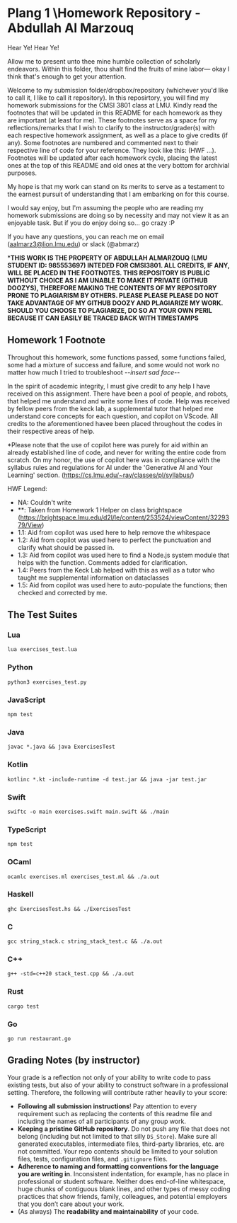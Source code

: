 # Plang 1 \Homework Repository \- Abdullah Al Marzouq

Hear Ye! Hear Ye!

Allow me to present unto thee mine humble collection of scholarly endeavors. Within this folder, thou shalt find the fruits of mine labor— okay I think that's enough to get your attention.

Welcome to my submission folder/dropbox/repository (whichever you'd like to call it, I like to call it repository). In this reposirtory, you will find my homework submissions for the CMSI 3801 class at LMU. Kindly read the footnotes that will be updated in this README for each homework as they are important (at least for me). These footnotes serve as a space for my reflections/remarks that I wish to clarify to the instructor/grader(s) with each respective homework assignment, as well as a place to give credits (if any). Some footnotes are numbered and commented next to their respective line of code for your reference. They look like this: (HWF ...). Footnotes will be updated after each homework cycle, placing the latest ones at the top of this README and old ones  at the very bottom for archivial purposes.

My hope is that my work can stand on its merits to serve as a testament to the earnest pursuit of understanding that I am embarking on for this course.

I would say enjoy, but I'm assuming the people who are reading my homework submissions are doing so by necessity and may not view it as an enjoyable task. But if you do enjoy doing so... go crazy :P

If you have any questions, you can reach me on email (aalmarz3@lion.lmu.edu) or slack (@abmarz)

***THIS WORK IS THE PROPERTY OF ABDULLAH ALMARZOUQ (LMU STUDENT ID: 985553697) INTEDED FOR CMSI3801. ALL CREDITS, IF ANY, WILL BE PLACED IN THE FOOTNOTES. THIS REPOSITORY IS PUBLIC WITHOUT CHOICE AS I AM UNABLE TO MAKE IT PRIVATE (GITHUB DOOZYS), THEREFORE MAKING THE CONTENTS OF MY REPOSITORY PRONE TO PLAGIARISM BY OTHERS. PLEASE PLEASE PLEASE DO NOT TAKE ADVANTAGE OF MY GITHUB DOOZY AND PLAGIARIZE MY WORK. SHOULD YOU CHOOSE TO PLAGIARIZE, DO SO AT YOUR OWN PERIL BECAUSE IT CAN EASILY BE TRACED BACK WITH TIMESTAMPS**


## Homework 1 Footnote
Throughout this homework, some functions passed, some functions failed, some had a mixture of success and failure, and some would not work no matter how much I tried to troubleshoot --*insert sad face*--

In the spirit of academic integrity, I must give credit to any help I have received on this assignment. There have been a pool of people, and robots, that helped me understand and write some lines of code. Help was received by fellow peers from the keck lab, a supplemental tutor that helped me understand core concepts for each question, and copilot on VScode. All credits to the aforementioned havee been placed throughout the codes in their respective areas of help.

*Please note that the use of copilot here was purely for aid within an already established line of code, and never for writing the entire code from scratch. On my honor, the use of copilot here was in compliance with the syllabus rules and regulations for AI under the 'Generative AI and Your Learning' section. (https://cs.lmu.edu/~ray/classes/pl/syllabus/)

HWF Legend:
- NA: Couldn't write
- **: Taken from Homework 1 Helper on class brightspace (https://brightspace.lmu.edu/d2l/le/content/253524/viewContent/3229379/View)
- 1.1: Aid from copilot was used here to help remove the whitespace
- 1.2: Aid from copilot was used here to perfect the punctuation and clarify what should be passed in.
- 1.3: Aid from copilot was used here to find a Node.js system module that helps with the function. Comments added for clarification.
- 1.4: Peers from the Keck Lab helped with this as well as a tutor who taught me supplemental information on dataclasses 
- 1.5: Aid from copilot was used here to auto-populate the functions; then checked and corrected by me.

## The Test Suites

### Lua

```
lua exercises_test.lua
```

### Python

```
python3 exercises_test.py
```

### JavaScript

```
npm test
```

### Java

```
javac *.java && java ExercisesTest
```

### Kotlin

```
kotlinc *.kt -include-runtime -d test.jar && java -jar test.jar
```

### Swift

```
swiftc -o main exercises.swift main.swift && ./main
```

### TypeScript

```
npm test
```

### OCaml

```
ocamlc exercises.ml exercises_test.ml && ./a.out
```

### Haskell

```
ghc ExercisesTest.hs && ./ExercisesTest
```

### C

```
gcc string_stack.c string_stack_test.c && ./a.out
```

### C++

```
g++ -std=c++20 stack_test.cpp && ./a.out
```

### Rust

```
cargo test
```

### Go

```
go run restaurant.go
```

## Grading Notes (by instructor)

Your grade is a reflection not only of your ability to write code to pass existing tests, but also of your ability to construct software in a professional setting. Therefore, the following will contribute rather heavily to your score:

- **Following all submission instructions**! Pay attention to every requirement such as replacing the contents of this readme file and including the names of all participants of any group work.
- **Keeping a pristine GitHub repository**. Do not push any file that does not belong (including but not limited to that silly `DS_Store`). Make sure all generated executables, intermediate files, third-party libraries, etc. are not committed. Your repo contents should be limited to your solution files, tests, configuration files, and `.gitignore` files.
- **Adherence to naming and formatting conventions for the language you are writing in**. Inconsistent indentation, for example, has no place in professional or student software. Neither does end-of-line whitespace, huge chunks of contiguous blank lines, and other types of messy coding practices that show friends, family, colleagues, and potential employers that you don’t care about your work.
- (As always) The **readability and maintainability** of your code.
